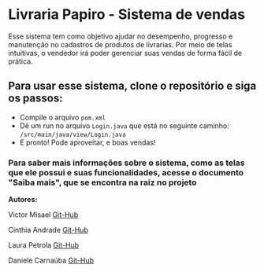 # Livraria Papiro - Sistema de vendas
Esse sistema tem como objetivo ajudar no desempenho, progresso e manutenção no cadastros de produtos de livrarias. Por meio de telas intuitivas, o vendedor irá poder gerenciar suas vendas de forma fácil de prática.

## Para usar esse sistema, clone o repositório e siga os passos:

- Compile o arquivo `pom.xml`
- Dê um run no arquivo `Login.java` que está no seguinte caminho: `/src/main/java/view/Login.java`
- E pronto! Pode aproveitar, e boas vendas!

### Para saber mais informações sobre o sistema, como as telas que ele possui e suas funcionalidades, acesse o documento "Saiba mais", que se encontra na raiz no projeto






**Autores:**

Victor Misael [Git-Hub](https://github.com/VicMisael)

Cinthia Andrade [Git-Hub](https://github.com/cinthia3301andrad) 

Laura Petrola [Git-Hub](https://github.com/petrolau)

Daniele Carnaúba [Git-Hub](https://github.com/Danielecarn)


